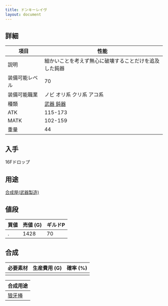 ```yaml
---
title: ドンキーレイヴ
layout: document
---
```

## 詳細


|項目|性能|
|---|---|
|説明|細かいことを考えず無心に破壊することだけを追及した鈍器|
|装備可能レベル|70|
|装備可能職業|ノビ オリ系 クリ系 アコ系|
|種類|[武器 鈍器](武器(鈍器))|
|ATK|115-173|
|MATK|102-159|
|重量|44|

## 入手

16Fドロップ

## 用途

[合成屋(武器製造)](合成屋(武器製造))

## 値段


|買値|売値 (G)|ギルドP|
|---|---|---|
|.|1428|70|

## 合成


|必要素材|生産費用 (G)|確率 (%)|
|---|---|---|
||||


|合成用途|
|---|
|[狼牙棒](狼牙棒)|
